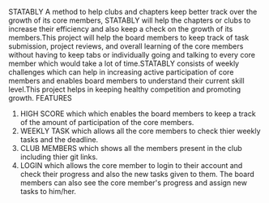 STATABLY
A method to help clubs and chapters keep better track over the growth of its core members, STATABLY will help the chapters or clubs to increase their efficiency and also keep a check on the growth of its members.This project will help the board members to keep track of task submission, project reviews, and overall learning of the core members without having to keep tabs or individually going and talking to every core member which would take a lot of time.STATABLY consists of weekly challenges which can help in increasing active participation of core members and enables board members to understand their current skill level.This project helps in keeping healthy competition and promoting growth.
FEATURES
1. HIGH SCORE which which enables the board members to keep a track of the amount of participation of the core members.
2. WEEKLY TASK which allows all the core members to check thier weekly tasks and the deadline.
3. CLUB MEMBERS which shows all the members present in the club including thier git links.
4. LOGIN which allows the core member to login to their account and check their progress and also the new tasks given to them. The board members can also see the core member's progress and assign new tasks to him/her.
